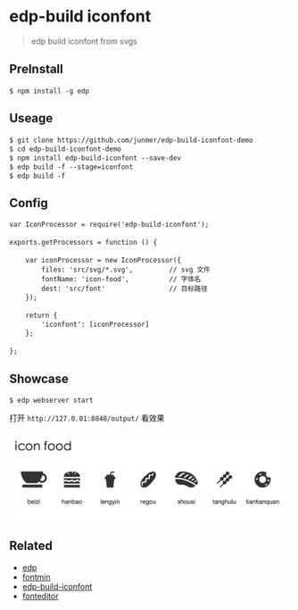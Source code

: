# edp-build iconfont

> edp build iconfont from svgs

## PreInstall

```
$ npm install -g edp
```

## Useage

```
$ git clone https://github.com/junmer/edp-build-iconfont-demo
$ cd edp-build-iconfont-demo
$ npm install edp-build-iconfont --save-dev
$ edp build -f --stage=iconfont
$ edp build -f
```

## Config

```
var IconProcessor = require('edp-build-iconfont');

exports.getProcessors = function () {

    var iconProcessor = new IconProcessor({
        files: 'src/svg/*.svg',         // svg 文件
        fontName: 'icon-food',          // 字体名
        dest: 'src/font'                // 目标路径
    });

    return {
        'iconfont': [iconProcessor]
    };

};
```

## Showcase

```
$ edp webserver start
```

打开 `http://127.0.01:8848/output/` 看效果

![showcase](screenshot/showcase.png)

## Related

- [edp](https://github.com/ecomfe/edp)
- [fontmin](https://github.com/ecomfe/fontmin)
- [edp-build-iconfont](https://github.com/junmer/edp-build-iconfont)
- [fonteditor](https://github.com/ecomfe/fonteditor)

